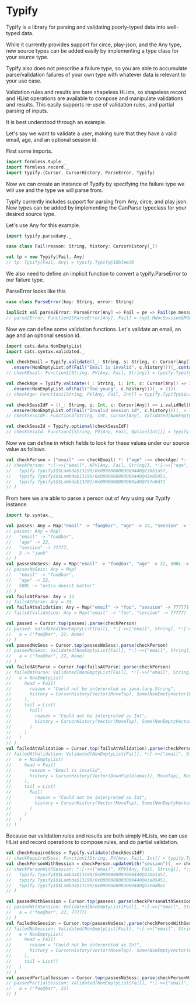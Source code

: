 # Typify

Typify is a library for parsing and validating poorly-typed data into well-typed data.

While it currently provides support for circe, play-json, and the Any type,
new source types can be added easily by implementing a type class for your source type.

Typify also does not prescribe a failure type, so you are able to accumulate parse/validation
failures of your own type with whatever data is relevant to your use case.

Validation rules and results are bare shapeless HLists, so shapeless record and HList
operations are available to compose and manipulate validations and results. This easily
supports re-use of validation rules, and partial parsing of inputs.

It is best understood through an example.

Let's say we want to validate a user, making sure that they have a valid email, age,
and an optional session id.

First some imports.

```scala
import formless.tuple._
import formless.record._
import typify.{Cursor, CursorHistory, ParseError, Typify}
```

Now we can create an instance of Typify  by specifying the failure type we will use and
the type we will parse from.

Typify currently includes support for parsing from Any, circe, and play json.
New types can be added by implementing the CanParse typeclass for your desired source type.

Let's use Any for this example.

```scala
import typify.parsedany._

case class Fail(reason: String, history: CursorHistory[_])

val tp = new Typify[Fail, Any]
// tp: Typify[Fail, Any] = typify.Typify@18b3ee39
```

We also need to define an implicit function to convert a typify.ParseError to our failure type.

ParseError looks like this

```scala
case class ParseError(key: String, error: String)
```

```scala
implicit val parse2Error: ParseError[Any] => Fail = pe => Fail(pe.message, pe.cursor.history)
// parse2Error: Function1[ParseError[Any], Fail] = repl.MdocSession$MdocApp$$Lambda$13197/0x0000008003065000@2bbb6404
```

Now we can define some validation functions.
Let's validate an email, an age and an optional session id.

```scala
import cats.data.NonEmptyList
import cats.syntax.validated._

val checkEmail = Typify.validate((_: String, s: String, c: Cursor[Any]) => s.validNel[Fail]
  .ensure(NonEmptyList.of(Fail("Email is invalid", c.history)))(_.contains("@")))
// checkEmail: Function1[String, PV[Any, Fail, String]] = typify.Typify$$$Lambda$13199/0x0000008003069440@23bb1a57

val checkAge = Typify.validate((_: String, i: Int, c: Cursor[Any]) => i.validNel[Fail]
  .ensure(NonEmptyList.of(Fail("Too young", c.history)))(_ > 21))
// checkAge: Function1[String, PV[Any, Fail, Int]] = typify.Typify$$$Lambda$13199/0x0000008003069440@43e05451

val checkSessIdF = ((_: String, i: Int, c: Cursor[Any]) => i.validNel[Fail]
  .ensure(NonEmptyList.of(Fail("Invalid session id", c.history)))(_ > 3000))
// checkSessIdF: Function3[String, Int, Cursor[Any], Validated[NonEmptyList[Fail], Int]] = repl.MdocSession$MdocApp$$Lambda$13201/0x000000800306c690@595d283

val checkSessId = Typify.optional(checkSessIdF)
// checkSessId: Function1[String, PV[Any, Fail, Option[Int]]] = typify.Typify$$$Lambda$13202/0x0000008003069a40@757e0d71
```

Now we can define in which fields to look for these values under our source value as follows.

```scala
val checkPerson = ("email" ->> checkEmail) *: ("age" ->> checkAge) *: ("session" ->> checkSessId) *: EmptyTuple
// checkPerson: *:[->>["email", KPV[Any, Fail, String]], *:[->>["age", KPV[Any, Fail, Int]], *:[->>["session", KPV[Any, Fail, Option[Int]]], EmptyTuple]]] = (
//   typify.Typify$$$Lambda$13199/0x0000008003069440@23bb1a57,
//   typify.Typify$$$Lambda$13199/0x0000008003069440@43e05451,
//   typify.Typify$$$Lambda$13202/0x0000008003069a40@757e0d71
// )
```

From here we are able to parse a person out of Any using our Typify instance.

```scala
import tp.syntax._

val passes: Any = Map("email" -> "foo@bar", "age" -> 22, "session" -> 77777, 3 -> "junk")
// passes: Any = Map(
//   "email" -> "foo@bar",
//   "age" -> 22,
//   "session" -> 77777,
//   3 -> "junk"
// )
val passesNoSess: Any = Map("email" -> "foo@bar", "age" -> 22, 500L -> "extra doesnt matter")
// passesNoSess: Any = Map(
//   "email" -> "foo@bar",
//   "age" -> 22,
//   500L -> "extra doesnt matter"
// )
val failsAtParse: Any = 33
// failsAtParse: Any = 33
val failsAtValidation: Any = Map("email" -> "foo", "session" -> 77777)
// failsAtValidation: Any = Map("email" -> "foo", "session" -> 77777)

val passed = Cursor.top(passes).parse(checkPerson)
// passed: Validated[NonEmptyList[Fail], *:[->>["email", String], *:[->>["age", Int], *:[->>["session", Option[Int]], EmptyTuple]]]] = Valid(
//   a = ("foo@bar", 22, None)
// )
val passedNoSess = Cursor.top(passesNoSess).parse(checkPerson)
// passedNoSess: Validated[NonEmptyList[Fail], *:[->>["email", String], *:[->>["age", Int], *:[->>["session", Option[Int]], EmptyTuple]]]] = Valid(
//   a = ("foo@bar", 22, None)
// )
val failedAtParse = Cursor.top(failsAtParse).parse(checkPerson)
// failedAtParse: Validated[NonEmptyList[Fail], *:[->>["email", String], *:[->>["age", Int], *:[->>["session", Option[Int]], EmptyTuple]]]] = Invalid(
//   e = NonEmptyList(
//     head = Fail(
//       reason = "Could not be interpreted as java.lang.String",
//       history = CursorHistory(Vector(MoveTop), Some(NonEmptyVector(DownField(email))))
//     ),
//     tail = List(
//       Fail(
//         reason = "Could not be interpreted as Int",
//         history = CursorHistory(Vector(MoveTop), Some(NonEmptyVector(DownField(age))))
//       )
//     )
//   )
// )
val failedAtValidation = Cursor.top(failsAtValidation).parse(checkPerson)
// failedAtValidation: Validated[NonEmptyList[Fail], *:[->>["email", String], *:[->>["age", Int], *:[->>["session", Option[Int]], EmptyTuple]]]] = Invalid(
//   e = NonEmptyList(
//     head = Fail(
//       reason = "Email is invalid",
//       history = CursorHistory(Vector(DownField(email), MoveTop), None)
//     ),
//     tail = List(
//       Fail(
//         reason = "Could not be interpreted as Int",
//         history = CursorHistory(Vector(MoveTop), Some(NonEmptyVector(DownField(age))))
//       )
//     )
//   )
// )
```

Because our validation rules and results are both simply HLists, we can use HList and record
operations to compose rules, and do partial validation.

```scala
val checkRequiredSess = Typify.validate(checkSessIdF)
// checkRequiredSess: Function1[String, PV[Any, Fail, Int]] = typify.Typify$$$Lambda$13199/0x0000008003069440@2ae0d8a2
val checkPersonWithSession = checkPerson.updateWith("session")(_ => checkRequiredSess)
// checkPersonWithSession: *:[->>["email", KPV[Any, Fail, String]], *:[->>["age", KPV[Any, Fail, Int]], *:[->>["session", Function1[String, PV[Any, Fail, Int]]], EmptyTuple]]] = (
//   typify.Typify$$$Lambda$13199/0x0000008003069440@23bb1a57,
//   typify.Typify$$$Lambda$13199/0x0000008003069440@43e05451,
//   typify.Typify$$$Lambda$13199/0x0000008003069440@2ae0d8a2
// )

val passedWithSession = Cursor.top(passes).parse(checkPersonWithSession)
// passedWithSession: Validated[NonEmptyList[Fail], *:[->>["email", String], *:[->>["age", Int], *:[->>["session", Int], EmptyTuple]]]] = Valid(
//   a = ("foo@bar", 22, 77777)
// )
val failedNoSession = Cursor.top(passesNoSess).parse(checkPersonWithSession)
// failedNoSession: Validated[NonEmptyList[Fail], *:[->>["email", String], *:[->>["age", Int], *:[->>["session", Int], EmptyTuple]]]] = Invalid(
//   e = NonEmptyList(
//     head = Fail(
//       reason = "Could not be interpreted as Int",
//       history = CursorHistory(Vector(MoveTop), Some(NonEmptyVector(DownField(session))))
//     ),
//     tail = List()
//   )
// )
val passedPartialSession = Cursor.top(passesNoSess).parse(checkPersonWithSession - "session")
// passedPartialSession: Validated[NonEmptyList[Fail], *:[->>["email", String], *:[->>["age", Int], EmptyTuple]]] = Valid(
//   a = ("foo@bar", 22)
// )
```
